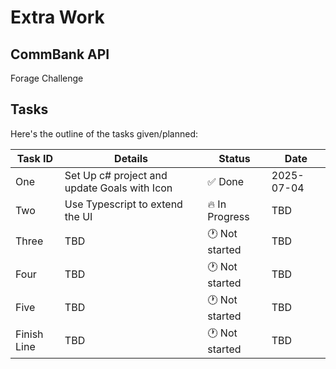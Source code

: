 # Extra Work

## CommBank API
Forage Challenge

## Tasks
Here's the outline of the tasks given/planned:

| Task ID | Details            | Status         | Date         | 
|---------|---------------------|----------------|------------|
| One   | Set Up c# project and update Goals with Icon | ✅ Done | 2025-07-04 |
| Two   | Use Typescript to extend the UI | 🔥 In Progress | TBD |
| Three   | TBD | 🕐 Not started | TBD |
| Four   | TBD | 🕐 Not started | TBD |
| Five   | TBD | 🕐 Not started | TBD |
| Finish Line   | TBD | 🕐 Not started | TBD |